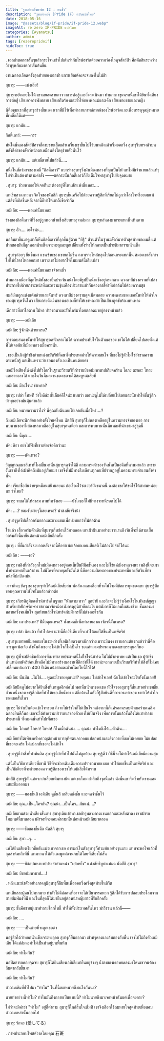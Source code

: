 ```yaml
---
title: 'รูทเย่อหยิ่งพาร์ท 12 : คนชั่ว'
description: "รูทเย่อหยิ่ง (Pride IF) ฉบับแปลไทย"
date: 2018-05-16
image: "@assets/blog/if-pride/if-pride-12.webp"
imageAlt: re zero IF-PRIDE แปลไทย
categories: [Ayamatsu]
author: admin
tags: [rezeroprideif]
hideToc: true
---
```

.
เอลซ่าบอกลาสั้นๆแล้วกระโจนเข้าไปเต้นรำกับไรน์ฮาร์ดด้วยความว่องไวดุจสัตว์ป่า ศึกตัดสินระหว่างวีรบุรุษกับฆาตกรเริ่มต้นขึ้น

งานฉลองเลือดครั้งสุดท้ายของเอลซ่า แกรนฮิลเต้คงจะจบลงในไม่ช้า

สุบารุ: ――แม่งเอ๊ย!

สุบารุจะยังตายไม่ได้ เขาเลยละสายตาจากการต่อสู้และวิ่งลงเนินมา ท่ามกลางขุมนรกนี้เขาได้ยินทั้งเสียงการต่อสู้ เสียงอาคารพังทลาย เสียงกรีดร้องและร่ำไห้ของพ่อแม่และเด็ก เสียงของชายและหญิง

นี่คือขุมนรกที่สุบารุสร้างขึ้นเอง นรกที่มีไว้เพื่อทำลายภาพลักษณ์ของไรน์ฮาร์ดและเพื่อบรรลุจุดมุ่งหมาย ที่เหลือก็มีแค่――

สุบารุ: แกมัน....

กิลตี้เลาว์: ――กรร

ทันใดนั้นเองสัตว์ปีศาจก็คาบชายเสื้อแล้วเหวี่ยงเขาขึ้นไปไว้บนหลังแล้วเริ่มออกวิ่ง สุบารุรีบทรงตัวบนหลังสีดำของสัตว์หน้าตาเหมือนสิงโตดุร้ายตัวนั้นไว้

สุบารุ: แกมัน.... แต่เมลี่ตายไปแล้วนี่.....

หนึ่งในสัตว์มารของเมลี่ "กิลตี้เลาว์" แบกร่างสุบารุวิ่งฝ่าเมืองหลวงที่ลุกเป็นไฟ เขาไม่มีเจ้านายแล้วแท้ๆ ไม่จำเป็นต้องทำตามคำสั่ง ――แต่กระนั้นกิลตี้เลาว์ก็ยังเต็มใจพาสุบารุไปยังจุดหมาย

.
สุบารุ: ช่วยหาเธอให้เจอทีนะ ต้องอยู่ที่ไหนสักแห่งนี่แหละ....

เขาเริ่มสวดภาวนา จิตใจของนัตสึกิ สุบารุสั่นเครือไปด้วยความรู้สึกที่เรียกไม่ถูกว่าโล่งใจหรือยอมแพ้ แต่สิ่งที่เกิดขึ้นหลังจากนี้ก็ทำให้เขาถึงขีดจำกัด

เอมิเลีย: ――พอแค่นั้นแหละ

ร่างของกิลตี้เลาว์ที่วิ่งอยู่ถูกหอกน้ำแข็งเสียบทะลุจนล้มลง สุบารุหล่นลงมากระแทกพื้นหินตาม

สุบารุ: อั่ก.... อะไรน่ะ....

พอลืมตาขึ้นมาดูเขาก็เห็นกิลตี้เลาว์ที่ลุกขึ้นสู้ด้วย "ทิฐิ" ส่วนตัวในฐานะสัตว์มารตัวสุดท้ายของเมลี่ แต่ปากของมันก็ถูกหอกน้ำแข็งเจาะทะลุและถูกเปลี่ยนทั้งร่างให้กลายเป็นประติมากรรมน้ำแข็ง

.
สุบารุค่อยๆ ยืนขึ้นมา แขนซ้ายของเขายกไม่ขึ้น คงเพราะไหล่หลุดไปตอนกระแทกพื้น สมองเขาสั่งการไม่ให้น้ำตาไหลออกมา เพราะเขาไม่อยากให้โมเมนต์นี้เสียเปล่า

เอมิเลีย: ――พอแค่นั้นแหละ เจ้าคนชั่ว

ท่ามกลางเมืองที่ลุกไหม้ทั้งสองยืนประจันหน้าโดยมีรูปปั้นน้ำแข็งอยู่ตรงกลาง ดวงตาสีม่วงครามที่เปล่งประกายไปด้วยภาระหน้าที่และความขุ่นเคืองประสานเข้ากับดวงตาสีดำที่เอ่อล้นไปด้วยความสุข

ผมสีเงินถูกแต่งแต้มด้วยแสงจันทร์ ดวงตาสีม่วงครามดุจเม็ดพลอย ความงดงามของเธอนั้นทำให้หัวใจของสุบารุหวั่นไหว เสียงกระดิ่งเงินของเธอเองก็ทำให้เขาหลงว่าเป็นเสียงภูตขับร้องบทเพลง

เด็กสาวที่เขาไล่ตาม ใฝ่หา ปรารถนาและรักใคร่มาโดยตลอดมาอยู่ตรงหน้าแล้ว

สุบารุ: ――เอมิเลีย

เอมิเลีย: รู้จักฉันด้วยเหรอ?

การตอบสนองนั้นทำให้สุบารุอดหัวเราะไม่ได้ ความประทับใจในตัวเธอของเขาไม่ได้เปลี่ยนไปเลยตั้งแต่ที่ได้เจอกันที่เมืองหลวงเมื่อครานั้น

.
เธอเป็นถึงผู้ท้าชิงตำแหน่งกษัตริย์ที่คนทั้งประเทศต่างให้ความสนใจ ที่เธอไม่รู้ตัวไม่ใช่ว่าขาดความตระหนักรู้ แต่เป็นเพราะว่าเธอมองตัวเองเป็นคนด้อยค่า

เธอมีชื่อเสียงโด่งดังไปทั่วโลกในฐานะวีรสตรีที่กำราบบิชอปมหาบาปเกียจคร้าน โลภะ ตะกละ โทสะ และราคะลงได้ และในวันนี้ผลงานของเธอจะได้สมบูรณ์เสียที

เอมิเลีย: มีอะไรน่าขำเหรอ?

สุบารุ: เปล่า โทษที ว่าไงดีล่ะ ชั้นก็แค่ดีใจน่ะ แบบว่า เธอน่ะดูไม่ได้เปลี่ยนไปเลยและนั่นทำให้ชั้นรู้สึกว่าทุกอย่างมันคุ้มค่าแล้ว

เอมิเลีย: หมายความว่าไง? นี่คุณกับฉันเคยไปเจอกันเมื่อไหร่....?

ถึงเอมิเลียจะนึกย้อนอย่างตั้งใจแค่ไหน นัตสึกิ สุบารุก็ไม่หลงเหลืออยู่ในความทรงจำของเธอ การพบพานของทั้งสองหลงเหลืออยู่ในสุบารุคนเดียว และการพบพานนั้นนี่แหละที่นำเขามาสู่จุดนี้

เอมิเลีย: นี่คุณ....

พัค: ลิอา อย่าไปฟังที่เขาเพ้อเจ้อดีกว่านะ

สุบารุ: ――พัคเหรอ?

วิญญาณแมวสีเทาที่โผล่ขึ้นมานั้นสุบารุจดจำได้ดี ความทรงจำของวันนั้นเป็นอดีตที่นานมาแล้ว เพราะงั้นเขาถึงได้เฝ้าคิดถึงมันอยู่เรื่อยมา เขาจึงไม่มีทางลืมเลือนทุกคนที่ปรากฏอยู่ในความทรงจำแสนล้ำค่านั้น

พัค: เรียกชื่อกันง่ายๆเหมือนสนิทเลยนะ ก่อเรื่องไว้ซะเว่อร์วังขนาดนี้ คงต้องขอให้ชดใช้ให้สาสมหน่อยนะ ว่าไหม?

สุบารุ: จะชดใช้ให้สาสม ตามที่หวังเลย ――ยังไงซะก็ไม่มีทางจะหนีรอดไปได้

พัค: ....? ยอมรับง่ายๆงี้เลยเหรอ? น่าสงสัยจริงน้า

.
สุบารุรูดซิปเสื้อวอร์มออกและกางแขนเพื่อบ่งบอกว่าไม่ต่อต้าน

ใช่แล้ว เสื้อวอร์มตัวเดิมที่สุบารุเก็บซ่อนไว้มาตลอด เขาเฝ้าฝันมาอย่างยาวนานถึงวันที่จะได้สวมเสื้อวอร์มตัวนี้มายืนต่อหน้าเอมิเลียอีกครั้ง

สุบารุ : ที่ชั้นกำลังจะบอกหลังจากนี้คือคำเพ้อเจ้อของคนเสียสติ ไม่ต้องไปจำก็ได้นะ

เอมิเลีย : ――เอ๋?

สุบารุ: เพลิงที่กำลังลุกไหม้เมืองหลวงอยู่ตอนนี้เป็นฝีมือชั้นเอง และไม่ใช่แค่เมืองหลวงนะ เพลิงนี้จะเผาทั้งประเทศเป็นเถ้าถ่าน ไม่มีใครที่จะหยุดยั้งมันได้ นี่คือความผิดพลาดของประเทศนี้และอัศวินที่ทำหน้าที่ปกป้องมัน

วาจาติดๆ ขัดๆ ของสุบารุทำให้เอมิเลียสับสน พัคลังเลและเลือกที่จะไม่โจมตีขัดการพูดของเขา สุบารุรู้สึกขอบคุณความใส่ใจนั้นแล้วกล่าวต่อ

สุบารุ: เกียรติภูมิของไรน์ฮาร์ดในฐานะ "นักดาบเทวา" ถูกย่ำยี และถึงจะไม่รู้ว่าเงื่อนไขในพันธสัญญาสำหรับปกปักษ์รักษาราชอาณาจักรมิตรมังกรลุกุนิก้าคืออะไร แต่มังกรก็ไม่ยอมโผล่มาช่วย ชั้นลองมาหลายครั้งจนมั่นใจ สุดท้ายแล้วไรน์ฮาร์ดกับมังกรก็ไม่ต่างอะไรกัน

เอมิเลีย: เผาประเทศ? ฝีมือคุณเหรอ? ทั้งหมดก็เพื่อทำลายอาณาจักรนี้งั้นเหรอ?

สุบารุ: เปล่า ผิดแล้ว ที่ทำไปเพราะว่านี่คือวิธีเดียวที่จะทำให้เธอได้ขึ้นเป็นกษัตริย์

.
สุบารุเผยรอยยิ้มออกมาในระหว่างที่เอมิเลียดวงตาเบิกกว้างเพราะมึนงง เขาบอกแต่แรกแล้วว่านี่คือการพูดเพ้อเจ้อ ดังนั้นถึงเธอจะไม่เข้าใจก็ไม่เป็นไร ขอแค่ความปรารถนาของเขาบรรลุผลก็พอ

สุบารุ: ผู้ที่จะปลิดชีพตัวการที่เผาทำลายประเทศนี้ไม่ใช่ไรน์ฮาร์ด ไม่ใช่มังกรเทพ แต่เป็นเธอ ผู้ท้าชิงตำแหน่งกษัตริย์คนที่เหลือไม่มีทางสร้างผลงานที่ดีกว่านี้ได้ เธอน่ะจะกลายเป็นวีรสตรีที่ทำให้สิ่งที่ไม่เคยเปลี่ยนแปลงกว่า 400 ปีเดินหน้าต่อและช่วยโลกใบนี้ไว้ได้!

เอมิเลีย: นั่นมัน...ไม่ใช่.... พูดอะไรของคุณน่ะ!? หยุดนะ ไม่เข้าใจเลย! ฉันไม่เข้าใจอะไรทั้งนั้นเลย!!

เอมิเลียปิดหูไม่อยากได้ยินสิ่งที่เขาพูดอีกต่อไป พอเห็นน้ำตาของเธอ หัวใจของสุบารุก็สั่นเทาอย่างขมขื่น ส่วนหนึ่งของเขารู้สึกผิดที่ทำให้เธอเสียน้ำตา แต่อีกด้านในตัวก็รู้สึกยินดีที่การกระทำของเขาทำให้หัวใจของเธอสั่นไหว

สุบารุ: ไม่จำเป็นต้องเข้าใจหรอก ถึงจะไม่เข้าใจก็ไม่เป็นไร หลังจากนี้ก็แค่รอคนรอบตัวเธอร่วมเฉลิมฉลองยินดีก็พอ เธอจะได้ทำความปรารถนาของตัวเองให้เป็นจริง เพื่อการนั้นแล้วชั้นถึงได้เผาทำลายประเทศนี้ ทั้งหมดนั้นทำไปเพื่อเธอ

เอมิเลีย: โกหก! โกหก! โกหก! ก็ในเมื่อฉันน่ะ.... คุณน่ะ ทำไมถึงได้...ตัวฉัน....

เอมิเลียทำได้เพียงคร่ำครวญต่อหน้าการอุทิศตนจากคนแปลกหน้าและสิ่งถวายที่เธอไม่เคยขอ ไม่แปลกที่เธอจะเศร้า ไม่แปลกที่เธอจะไม่เข้าใจ

.
สุบารุรู้ดีว่าสิ่งที่ทำมันผิด สุบารุรู้ดีว่าที่ทำไปมันไม่ถูกต้อง สุบารุรู้ดีว่าวิธีนี้จะไม่ทำให้เอมิเลียมีความสุข

แต่นี่เป็นวิธีการเดียวที่เขามี วิธีที่จะช่วยเติมเต็มความปรารถนาของเธอ ทำให้เธอขึ้นเป็นกษัตริย์ และเป็นวิธีเดียวที่จะถ่ายทอดความรู้สึกของเขาให้เอมิเลียได้ทราบ

นัตสึกิ สุบารุรู้ตัวแต่แรกว่าเลือกเดินทางผิด แต่เขาก็มาถลำลึกถึงจุดนี้แล้ว ดังนั้นเขาจึงเริ่มหัวเราะและแสยะยิ้มออกมา

สุบารุ: ――มองชั้นสิ เอมิเลีย ดูชั้นสิ เกลียดชังชั้น และจดจำชั้นไว้

เอมิเลีย: คุณ..เป็น..ใครกัน? คุณน่ะ...เป็นใคร...กันแน่....?

เอมิเลียถามด้วยน้ำเสียงสั่นเทา สุบารุเดินเข้าหาเธอช้าๆพลางกางแขนออกและหลับตาลง เขาเฝ้ารอโมเมนต์นี้มาตลอด เฝ้ารอที่จะตอบคำถามนั้นต่อหน้าเอมิเลียมาตลอด

สุบารุ: ――ชื่อของชั้นคือ นัตสึกิ สุบารุ

เอมิเลีย: สุบา...รุ....

แค่ได้ยินเสียงเรียกชื่ออันแผ่วเบาจากเธอ อารมณ์ในตัวสุบารุก็ท่วมท้นอย่างรุนแรง แทบจะพอใจแล้วที่อุตส่าห์มาถึงที่นี่ เขาภาวนาให้ตัวเองพูดต่อจนจบได้โดยที่เสียงไม่สั่น

สุบารุ: ――บิชอปมหาบาปประจำตำแหน่ง "เย่อหยิ่ง" แห่งลัทธิบูชาแม่มด นัตสึกิ สุบารุ!

เอมิเลีย: บิชอปมหาบาป....!

.
หลังแนะนำตัวอย่างภาคภูมิสุบารุก็ถีบพื้นเพื่อออกวิ่งครั้งสุดท้ายในชีวิต

เขาเสียสละผู้คนไปมากมาย ทำตัวไม่ดีต่อคนที่อาจจะได้เป็นพรรคพวก รู้สึกได้รับการปลอบประโลมจากสายสัมพันธ์ที่มี และในที่สุดก็ได้มายืนอยู่ต่อหน้าหญิงสาวที่รักอีกครั้ง

สุบารุ: ชั้นคือชายผู้เผาทำลายโลกใบนี้ ทำให้ทั้งประเทศสั่นไหว ฆ่าวีรชน แล้วก็――

เอมิเลีย: ....

สุบารุ: ――เป็นชายที่จะถูกเธอฆ่า

พอรู้สึกได้ว่าหอกน้ำแข็งเจาะทะลุอก สุบารุก็ยิ้มออกมา เข่าทรุดลงและล้มกองกับพื้น เขาไปไม่ถึงตัวเอมิเลีย ได้แต่ล้มคะมำไม่เป็นท่าอยู่บนพื้นหิน

เอมิเลีย: ทำไมกัน?

พอปิดตารอคอยจุดจบ สุบารุก็ได้ยินเสียงเอมิเลียมายืนอยู่ข้างๆ น้ำตาของเธอหยดลงมาโดนเขาจนต้องลืมตากลับขึ้นมา

เอมิเลีย: ทำไมกัน?

คำถามเดิมที่ย้ำไปมา "ทำไม" ในที่นี้เธอหมายถึงอะไรกันนะ?

นายทำอย่างนี้ทำไม? ทำไมมันถึงกลายเป็นแบบนี้? ทำไมนายถึงมาเจอหน้าฉันแค่เพื่อจะตาย?

ไม่ว่าจะมีคำว่า "ทำไม" อยู่กี่คำถาม สุบารุก็ใกล้สิ้นใจเต็มที เขาจึงเลือกใช้ลมหายใจสุดท้ายเพื่อตอบคำถามเหล่านั้นออกไป

สุบารุ: รักนะ (愛してる)

.
ภาพประกอบโพสต์วาดโดยคุณ 石斑